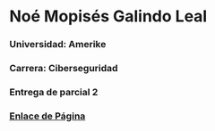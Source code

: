 # Noé Mopisés Galindo Leal

### Universidad: Amerike
### Carrera: Ciberseguridad
### Entrega de parcial 2
### [Enlace de Página](https://noah-moi610.github.io/S-O/) 
